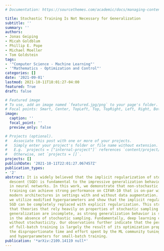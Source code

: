 ```yaml
---
# Documentation: https://sourcethemes.com/academic/docs/managing-content/

title: Stochastic Training Is Not Necessary for Generalization
subtitle: ''
summary: ''
authors:
- Jonas Geiping
- Micah Goldblum
- Phillip E. Pope
- Michael Moeller
- Tom Goldstein
tags:
- '"Computer Science - Machine Learning"'
- '"Mathematics - Optimization and Control"'
categories: []
date: '2021-09-01'
lastmod: 2021-10-11T18:01:27-04:00
featured: True
draft: false

# Featured image
# To use, add an image named `featured.jpg/png` to your page's folder.
# Focal points: Smart, Center, TopLeft, Top, TopRight, Left, Right, BottomLeft, Bottom, BottomRight.
image:
  caption: ''
  focal_point: ''
  preview_only: false

# Projects (optional).
#   Associate this post with one or more of your projects.
#   Simply enter your project's folder or file name without extension.
#   E.g. `projects = ["internal-project"]` references `content/project/deep-learning/index.md`.
#   Otherwise, set `projects = []`.
projects: []
publishDate: '2021-10-11T22:01:27.067457Z'
publication_types:
- '2'
abstract: It is widely believed that the implicit regularization of stochastic gradient
  descent (SGD) is fundamental to the impressive generalization behavior we observe
  in neural networks. In this work, we demonstrate that non-stochastic full-batch
  training can achieve strong performance on CIFAR-10 that is on-par with SGD, using
  modern architectures in settings with and without data augmentation. To this end,
  we utilize modified hyperparameters and show that the implicit regularization of
  SGD can be completely replaced with explicit regularization. This strongly suggests
  that theories that rely heavily on properties of stochastic sampling to explain
  generalization are incomplete, as strong generalization behavior is still observed
  in the absence of stochastic sampling. Fundamentally, deep learning can succeed
  without stochasticity. Our observations further indicate that the perceived difficulty
  of full-batch training is largely the result of its optimization properties and
  the disproportionate time and effort spent by the ML community tuning optimizers
  and hyperparameters for small-batch training.
publication: '*arXiv:2109.14119 null*'
---
```

